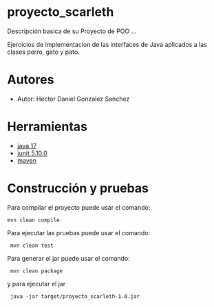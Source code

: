 # proyecto_scarleth

Descripción basica de su Proyecto de POO ...

Ejercicios de implementacion de las interfaces de Java aplicados a las clases perro, gato y pato.

# Autores

- Autor: Hector Daniel Gonzalez Sanchez

# Herramientas

- [java 17](https://adoptium.net/es)
- [junit 5.10.0](https://mvnrepository.com/artifact/org.junit.jupiter/junit-jupiter-api/5.10.0)
- [maven](https://maven.apache.org)


# Construcción y pruebas

Para compilar el proyecto puede usar el comando:

```shell
mvn clean compile
```

Para ejecutar las pruebas puede usar el comando: 

```shell
 mvn clean test
```

Para generar el jar puede usar el comando: 

```shell
 mvn clean package
```

y para ejecutar el jar

```shell
 java -jar target/proyecto_scarleth-1.0.jar
```
